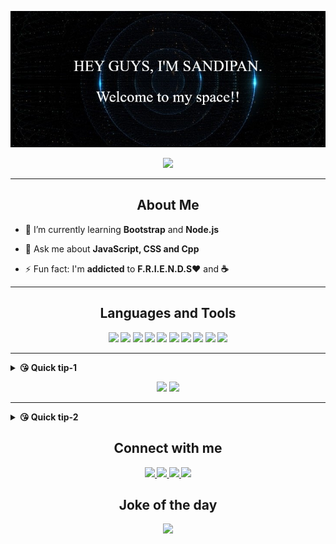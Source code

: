 <p align="center"><img src="Intro.jpg" width="900px"/></p>

<p align="center"><img src="https://komarev.com/ghpvc/?username=sandip2224&color=brightgreen&label=BONJOUR!!!+You+are+visitor: "/>
<hr>

<h2 align="center">About Me</h2>
<ul>
  <li><p>🌱 I’m currently learning <strong>Bootstrap</strong> and <strong>Node.js</strong></p></li>
  <li><p>💬 Ask me about <strong>JavaScript, CSS and Cpp</strong></p></li>
  <li><p>⚡ Fun fact: I'm <strong>addicted</strong> to <strong>F.R.I.E.N.D.S❤</strong> and <strong>☕</p></li>
</ul>
<hr>

<h2 align="center">Languages and Tools</h2>
<p align="center">
<img src="https://img.shields.io/badge/html5%20-%23E34F26.svg?&style=for-the-badge&logo=html5&logoColor=white"/>
<img src="https://img.shields.io/badge/css3%20-%231572B6.svg?&style=for-the-badge&logo=css3&logoColor=white"/>
<img src="https://img.shields.io/badge/javascript%20-%23323330.svg?&style=for-the-badge&logo=javascript&logoColor=%23F7DF1E"/>
<img src="https://img.shields.io/badge/bootstrap%20-%23563D7C.svg?&style=for-the-badge&logo=bootstrap&logoColor=white"/>
<img src="https://img.shields.io/badge/c++%20-%2300599C.svg?&style=for-the-badge&logo=c%2B%2B&ogoColor=white"/>
<img src="https://img.shields.io/badge/c%20-%2300599C.svg?&style=for-the-badge&logo=c&logoColor=white"/>
<img src="https://img.shields.io/badge/jquery%20-%230769AD.svg?&style=for-the-badge&logo=jquery&logoColor=white"/>
<img src="https://img.shields.io/badge/markdown-%23000000.svg?&style=for-the-badge&logo=markdown&logoColor=white"/>
<img src="https://img.shields.io/badge/python%20-%2314354C.svg?&style=for-the-badge&logo=python&logoColor=white"/>
<img src="https://img.shields.io/badge/git%20-%23F05033.svg?&style=for-the-badge&logo=git&logoColor=white"/>
</p>
<hr>
<details>
  <summary>😘 Quick tip-1</summary>
  <h4>&nbsp;&nbsp;&nbsp;&nbsp;&nbsp;&nbsp;&nbsp;&nbsp;✨You don't need to climb the entire staircase. Just take that first step.✨</h4>
</details>

<p align="center">
    <img src="https://github-readme-stats.vercel.app/api?username=sandip2224&show_icons=true&line_height=40&bg_color=20,434343,000000&title_color=ff1493&text_color=fff&count_private=true"/>
  <img src="https://github-readme-stats.vercel.app/api/top-langs/?username=sandip2224&bg_color=20,434343,000000&title_color=ff1493&text_color=fff"/>
</p>

<hr>
<details>
  <summary>😘 Quick tip-2</summary>
  <h4>&nbsp;&nbsp;&nbsp;&nbsp;&nbsp;&nbsp;&nbsp;&nbsp;✨Do something today that your future self will thank you for.✨</h4>
</details>

<h2 align="center">Connect with me</h2>

<p align="center">
<a href="https://linkedin.com/in/sandipan0164">
  <img src="https://img.shields.io/badge/linkedin%20-%230077B5.svg?&style=for-the-badge&logo=linkedin&logoColor=white"/>
</a>
<a href="https://www.instagram.com/sandipan_2224/">
  <img src="https://img.shields.io/badge/sandipan2224%20-%23E4405F.svg?&style=for-the-badge&logo=Instagram&logoColor=white"/>
</a>
<a href="https://twitter.com/sandipan_2224">
  <img src="https://img.shields.io/badge/sandipan2224%20-%231DA1F2.svg?&style=for-the-badge&logo=Twitter&logoColor=white"/>  
</a>
<a href="https://discord.gg/Cpy7Ah">
  <img src="https://img.shields.io/badge/%3CTech Ninjas%3E%20-%237289DA.svg?&style=for-the-badge&logo=discord&logoColor=white"/>
</a>
</p>

<h2 align="center">Joke of the day</h2>
<p align="center"><img src="https://readme-jokes.vercel.app/api"/></p>
<!-- ![Jokes Card](https://readme-jokes.vercel.app/api) -->
